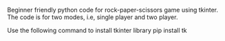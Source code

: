Beginner friendly python code for rock-paper-scissors game using tkinter.
The code is for two modes, i.e, single player and two player.

Use the following command to install tkinter library
pip install tk

